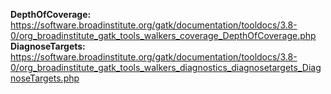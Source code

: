 **DepthOfCoverage:**
https://software.broadinstitute.org/gatk/documentation/tooldocs/3.8-0/org_broadinstitute_gatk_tools_walkers_coverage_DepthOfCoverage.php
**DiagnoseTargets:**
https://software.broadinstitute.org/gatk/documentation/tooldocs/3.8-0/org_broadinstitute_gatk_tools_walkers_diagnostics_diagnosetargets_DiagnoseTargets.php